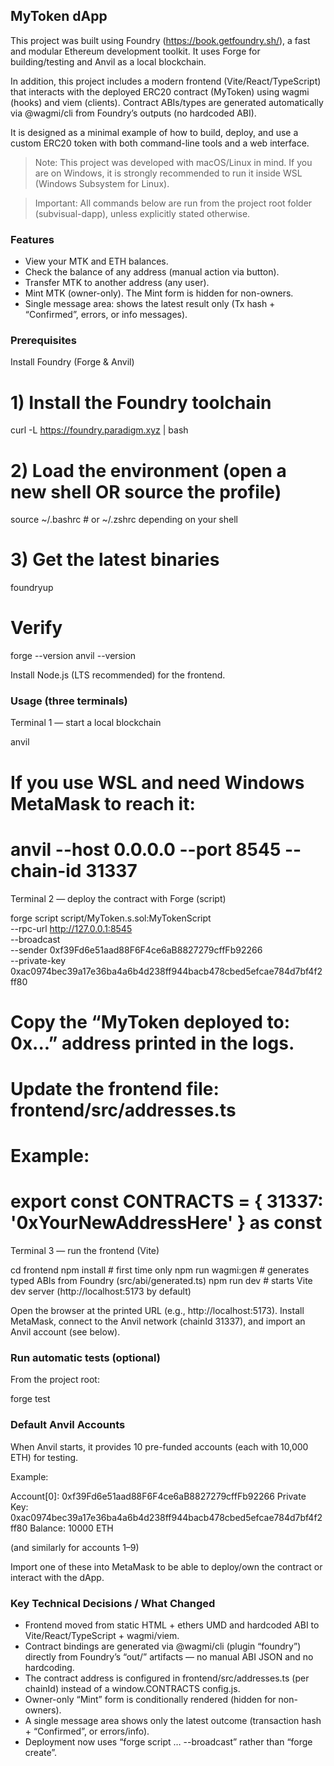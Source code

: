 ## MyToken dApp

This project was built using Foundry (https://book.getfoundry.sh/), a fast and modular Ethereum development toolkit.
It uses Forge for building/testing and Anvil as a local blockchain.

In addition, this project includes a modern frontend (Vite/React/TypeScript) that interacts with the deployed ERC20 contract (MyToken) using wagmi (hooks) and viem (clients). Contract ABIs/types are generated automatically via @wagmi/cli from Foundry’s outputs (no hardcoded ABI).

It is designed as a minimal example of how to build, deploy, and use a custom ERC20 token with both command-line tools and a web interface.

> Note: This project was developed with macOS/Linux in mind.
> If you are on Windows, it is strongly recommended to run it inside WSL (Windows Subsystem for Linux).

> Important: All commands below are run from the project root folder (subvisual-dapp), unless explicitly stated otherwise.


### Features

- View your MTK and ETH balances.
- Check the balance of any address (manual action via button).
- Transfer MTK to another address (any user).
- Mint MTK (owner-only). The Mint form is hidden for non-owners.
- Single message area: shows the latest result only (Tx hash + “Confirmed”, errors, or info messages).


### Prerequisites

Install Foundry (Forge & Anvil)

  # 1) Install the Foundry toolchain
  curl -L https://foundry.paradigm.xyz | bash

  # 2) Load the environment (open a new shell OR source the profile)
  source ~/.bashrc    # or ~/.zshrc depending on your shell

  # 3) Get the latest binaries
  foundryup

  # Verify
  forge --version
  anvil --version

Install Node.js (LTS recommended) for the frontend.


### Usage (three terminals)

Terminal 1 — start a local blockchain

  anvil
  # If you use WSL and need Windows MetaMask to reach it:
  # anvil --host 0.0.0.0 --port 8545 --chain-id 31337


Terminal 2 — deploy the contract with Forge (script)

  forge script script/MyToken.s.sol:MyTokenScript \
    --rpc-url http://127.0.0.1:8545 \
    --broadcast \
    --sender 0xf39Fd6e51aad88F6F4ce6aB8827279cffFb92266 \
    --private-key 0xac0974bec39a17e36ba4a6b4d238ff944bacb478cbed5efcae784d7bf4f2ff80

  # Copy the “MyToken deployed to: 0x...” address printed in the logs.
  # Update the frontend file: frontend/src/addresses.ts
  # Example:
  # export const CONTRACTS = { 31337: '0xYourNewAddressHere' } as const


Terminal 3 — run the frontend (Vite)

  cd frontend
  npm install            # first time only
  npm run wagmi:gen      # generates typed ABIs from Foundry (src/abi/generated.ts)
  npm run dev            # starts Vite dev server (http://localhost:5173 by default)

Open the browser at the printed URL (e.g., http://localhost:5173).
Install MetaMask, connect to the Anvil network (chainId 31337), and import an Anvil account (see below).


### Run automatic tests (optional)

From the project root:

  forge test


### Default Anvil Accounts

When Anvil starts, it provides 10 pre-funded accounts (each with 10,000 ETH) for testing.

Example:

  Account[0]: 0xf39Fd6e51aad88F6F4ce6aB8827279cffFb92266
  Private Key: 0xac0974bec39a17e36ba4a6b4d238ff944bacb478cbed5efcae784d7bf4f2ff80
  Balance: 10000 ETH

(and similarly for accounts 1–9)

Import one of these into MetaMask to be able to deploy/own the contract or interact with the dApp.


### Key Technical Decisions / What Changed

- Frontend moved from static HTML + ethers UMD and hardcoded ABI to Vite/React/TypeScript + wagmi/viem.
- Contract bindings are generated via @wagmi/cli (plugin “foundry”) directly from Foundry’s “out/” artifacts — no manual ABI JSON and no hardcoding.
- The contract address is configured in frontend/src/addresses.ts (per chainId) instead of a window.CONTRACTS config.js.
- Owner-only “Mint” form is conditionally rendered (hidden for non-owners).
- A single message area shows only the latest outcome (transaction hash + “Confirmed”, or errors/info).
- Deployment now uses “forge script … --broadcast” rather than “forge create”.
